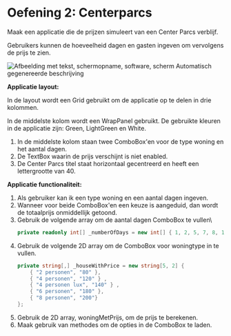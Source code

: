# Oefening 2: Centerparcs

Maak een applicatie die de prijzen simuleert van een Center Parcs verblijf.

Gebruikers kunnen de hoeveelheid dagen en gasten ingeven om vervolgens de prijs te zien.

![Afbeelding met tekst, schermopname, software, scherm Automatisch
gegenereerde
beschrijving](./media/image1.png)

**Applicatie layout:**

In de layout wordt een Grid gebruikt om de applicatie op te delen in drie kolommen.

In de middelste kolom wordt een WrapPanel gebruikt. De gebruikte kleuren in de applicatie zijn: Green, LightGreen en White.

1.  In de middelste kolom staan twee ComboBox'en voor de type woning en het aantal dagen.
2.  De TextBox waarin de prijs verschijnt is niet enabled.
3.  De Center Parcs titel staat horizontaal gecentreerd en heeft een lettergrootte van 40.

**Applicatie functionaliteit:**

1.  Als gebruiker kan ik een type woning en een aantal dagen ingeven.
2.  Wanneer voor beide ComboBox'en een keuze is aangeduid, dan wordt de totaalprijs onmiddellijk getoond.
3.  Gebruik de volgende array om de aantal dagen ComboBox te vullen\
    ```cs
	private readonly int[] _numberOfDays = new int[] { 1, 2, 5, 7, 8, 12, 14, 21 };
    ```
4.  Gebruik de volgende 2D array om de ComboBox voor woningtype in te vullen.
    ```cs
	private string[,] _houseWithPrice = new string[5, 2] {
		{ "2 personen", "80" },
		{ "4 personen", "120" } ,
		{ "4 personen lux", "140" } ,
		{ "6 personen", "180" },
		{ "8 personen", "200"}
	};	
    ```
5.  Gebruik de 2D array, woningMetPrijs, om de prijs te berekenen.
6.  Maak gebruik van methodes om de opties in de ComboBox te laden.
